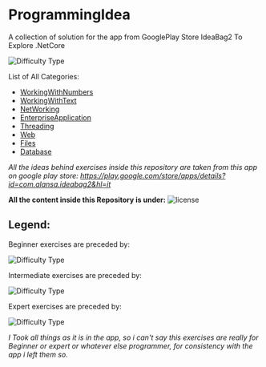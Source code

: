 # ProgrammingIdea
A collection of solution for the app from GooglePlay Store IdeaBag2 To Explore .NetCore

![Difficulty Type](https://img.shields.io/badge/Programming%20For-Passion%20and%20Joy-blue.svg)

List of All Categories: 

  + [WorkingWithNumbers](https://github.com/SebastianGaud/ProgrammingIdea/tree/master/1.%20WorkingWithNumbers)
  + [WorkingWithText](https://github.com/SebastianGaud/ProgrammingIdea/tree/master/2.%20WorkingWithText)
  + [NetWorking](https://github.com/SebastianGaud/ProgrammingIdea/tree/master/3.%20NetWorking)
  + [EnterpriseApplication](https://github.com/SebastianGaud/ProgrammingIdea/tree/master/4.%20EnterpriseApplication)
  + [Threading](https://github.com/SebastianGaud/ProgrammingIdea/tree/master/5.%20Threading)
  + [Web](https://github.com/SebastianGaud/ProgrammingIdea/tree/master/6.%20Web)
  + [Files](https://github.com/SebastianGaud/ProgrammingIdea/tree/master/7.%20Files)
  + [Database](https://github.com/SebastianGaud/ProgrammingIdea/tree/master/8.%20Database)

*All the ideas behind exercises inside this repository are taken from this app on google play store: 
https://play.google.com/store/apps/details?id=com.alansa.ideabag2&hl=it*
 
**All the content inside this Repository is under:** ![license](https://img.shields.io/github/license/mashape/apistatus.svg?style=flat-square)


## Legend:

Beginner exercises are preceded by: 

![Difficulty Type](https://img.shields.io/badge/Difficulty-Beginner-green.svg)

Intermediate exercises are preceded by: 

![Difficulty Type](https://img.shields.io/badge/Difficulty-Intermediate-orange.svg)

Expert exercises are preceded by: 

![Difficulty Type](https://img.shields.io/badge/Difficulty-expert-red.svg)

_I Took all things as it is in the app, so i can't say this exercises are really for Beginner or expert or whatever else programmer, for consistency with the app i left them so._

